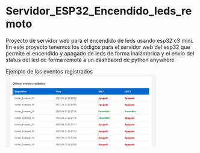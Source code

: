 # Servidor_ESP32_Encendido_leds_remoto
 Proyecto de servidor web para el encendido de leds usando esp32 c3 mini. En este proyecto tenemos los códigos para el servidor web del esp32 que permite el encendido y apagado de leds de forma inalámbrica y el envío del status del led de forma remota a un dashbaord de python anywhere

 Ejemplo de los eventos registrados 
<img src="https://github.com/raymundosoto/Servidor_ESP32_Encendido_leds_remoto/blob/main/image.png" width="400">

